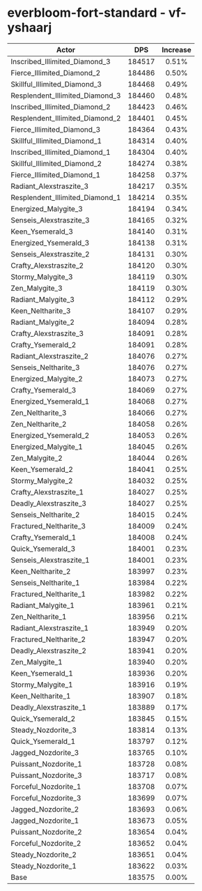 # everbloom-fort-standard - vf-yshaarj
| Actor | DPS | Increase |
|---|:---:|:---:|
|Inscribed_Illimited_Diamond_3|184517|0.51%|
|Fierce_Illimited_Diamond_2|184486|0.50%|
|Skillful_Illimited_Diamond_3|184468|0.49%|
|Resplendent_Illimited_Diamond_3|184460|0.48%|
|Inscribed_Illimited_Diamond_2|184423|0.46%|
|Resplendent_Illimited_Diamond_2|184401|0.45%|
|Fierce_Illimited_Diamond_3|184364|0.43%|
|Skillful_Illimited_Diamond_1|184314|0.40%|
|Inscribed_Illimited_Diamond_1|184304|0.40%|
|Skillful_Illimited_Diamond_2|184274|0.38%|
|Fierce_Illimited_Diamond_1|184258|0.37%|
|Radiant_Alexstraszite_3|184217|0.35%|
|Resplendent_Illimited_Diamond_1|184214|0.35%|
|Energized_Malygite_3|184194|0.34%|
|Senseis_Alexstraszite_3|184165|0.32%|
|Keen_Ysemerald_3|184140|0.31%|
|Energized_Ysemerald_3|184138|0.31%|
|Senseis_Alexstraszite_2|184131|0.30%|
|Crafty_Alexstraszite_2|184120|0.30%|
|Stormy_Malygite_3|184119|0.30%|
|Zen_Malygite_3|184119|0.30%|
|Radiant_Malygite_3|184112|0.29%|
|Keen_Neltharite_3|184107|0.29%|
|Radiant_Malygite_2|184094|0.28%|
|Crafty_Alexstraszite_3|184091|0.28%|
|Crafty_Ysemerald_2|184091|0.28%|
|Radiant_Alexstraszite_2|184076|0.27%|
|Senseis_Neltharite_3|184076|0.27%|
|Energized_Malygite_2|184073|0.27%|
|Crafty_Ysemerald_3|184069|0.27%|
|Energized_Ysemerald_1|184068|0.27%|
|Zen_Neltharite_3|184066|0.27%|
|Zen_Neltharite_2|184058|0.26%|
|Energized_Ysemerald_2|184053|0.26%|
|Energized_Malygite_1|184045|0.26%|
|Zen_Malygite_2|184044|0.26%|
|Keen_Ysemerald_2|184041|0.25%|
|Stormy_Malygite_2|184032|0.25%|
|Crafty_Alexstraszite_1|184027|0.25%|
|Deadly_Alexstraszite_3|184027|0.25%|
|Senseis_Neltharite_2|184015|0.24%|
|Fractured_Neltharite_3|184009|0.24%|
|Crafty_Ysemerald_1|184008|0.24%|
|Quick_Ysemerald_3|184001|0.23%|
|Senseis_Alexstraszite_1|184001|0.23%|
|Keen_Neltharite_2|183997|0.23%|
|Senseis_Neltharite_1|183984|0.22%|
|Fractured_Neltharite_1|183982|0.22%|
|Radiant_Malygite_1|183961|0.21%|
|Zen_Neltharite_1|183956|0.21%|
|Radiant_Alexstraszite_1|183949|0.20%|
|Fractured_Neltharite_2|183947|0.20%|
|Deadly_Alexstraszite_2|183941|0.20%|
|Zen_Malygite_1|183940|0.20%|
|Keen_Ysemerald_1|183936|0.20%|
|Stormy_Malygite_1|183916|0.19%|
|Keen_Neltharite_1|183907|0.18%|
|Deadly_Alexstraszite_1|183889|0.17%|
|Quick_Ysemerald_2|183845|0.15%|
|Steady_Nozdorite_3|183814|0.13%|
|Quick_Ysemerald_1|183797|0.12%|
|Jagged_Nozdorite_3|183765|0.10%|
|Puissant_Nozdorite_1|183728|0.08%|
|Puissant_Nozdorite_3|183717|0.08%|
|Forceful_Nozdorite_1|183708|0.07%|
|Forceful_Nozdorite_3|183699|0.07%|
|Jagged_Nozdorite_2|183693|0.06%|
|Jagged_Nozdorite_1|183673|0.05%|
|Puissant_Nozdorite_2|183654|0.04%|
|Forceful_Nozdorite_2|183652|0.04%|
|Steady_Nozdorite_2|183651|0.04%|
|Steady_Nozdorite_1|183622|0.03%|
|Base|183575|0.00%|
